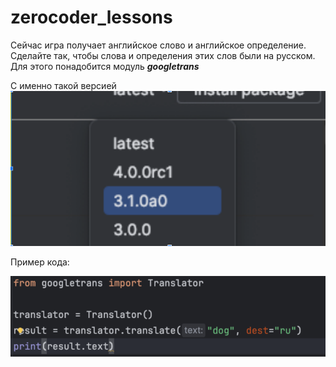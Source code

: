 # zerocoder_lessons
 Сейчас игра получает английское слово и английское определение. Сделайте так, чтобы слова и определения этих слов были на русском. Для этого понадобится модуль 
___googletrans___
 
С именно такой версией
![PS03_1.png](img/PS03_1.png)

Пример кода:

![PS03_2.png](img/PS03_2.png)